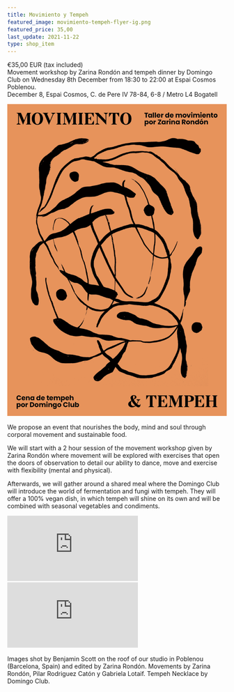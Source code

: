 ```yaml
---
title: Movimiento y Tempeh
featured_image: movimiento-tempeh-flyer-ig.png
featured_price: 35,00
last_update: 2021-11-22
type: shop_item
---
```


<div class="item_shop">
  <div class="item__price">€35,00 EUR <span>(tax included)</span></div>
  <div class="item__desc">
  Movement workshop by Zarina Rondón and tempeh dinner by Domingo Club on Wednesday 8th December from 18:30 to 22:00 at Espai Cosmos Poblenou.
  </div>
  <div id='product-component-1637603176028'></div>
  <div class="item__info">
    December 8, Espai Cosmos, C. de Pere IV 78-84, 6-8 / Metro L4 Bogatell
  </div>
</div>

![](movimiento-tempeh-flyer.png)

We propose an event that nourishes the body, mind and soul through corporal movement and sustainable food.

We will start with a 2 hour session of the movement workshop given by Zarina Rondón where movement will be explored with exercises that open the doors of observation to detail our ability to dance, move and exercise with flexibility (mental and physical).

Afterwards, we will gather around a shared meal where the Domingo Club will introduce the world of fermentation and fungi with tempeh. They will offer a 100% vegan dish, in which tempeh will shine on its own and will be combined with seasonal vegetables and condiments.

<div class='embed-container'><iframe src='https://player.vimeo.com/video/648988145' frameborder='0' webkitAllowFullScreen mozallowfullscreen allowFullScreen></iframe></div>

<div class='embed-container'><iframe src='https://player.vimeo.com/video/648988016' frameborder='0' webkitAllowFullScreen mozallowfullscreen allowFullScreen></iframe></div>

Images shot by Benjamin Scott on the roof of our studio in Poblenou (Barcelona, Spain) and edited by Zarina Rondón. Movements by Zarina Rondón, Pilar Rodriguez Catón y Gabriela Lotaif. Tempeh Necklace by Domingo Club.
